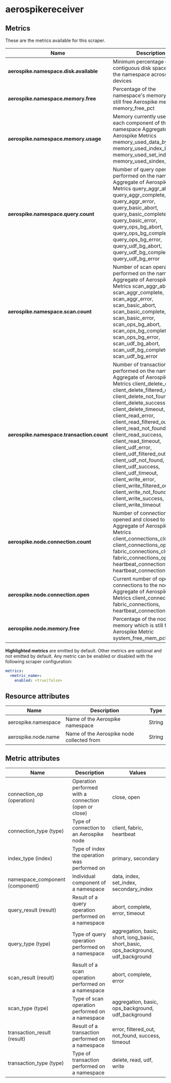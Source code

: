 [comment]: <> (Code generated by mdatagen. DO NOT EDIT.)

# aerospikereceiver

## Metrics

These are the metrics available for this scraper.

| Name | Description | Unit | Type | Attributes |
| ---- | ----------- | ---- | ---- | ---------- |
| **aerospike.namespace.disk.available** | Minimum percentage of contiguous disk space free to the namespace across all devices | % | Gauge(Int) | <ul> </ul> |
| **aerospike.namespace.memory.free** | Percentage of the namespace's memory which is still free Aerospike metric memory_free_pct | % | Gauge(Int) | <ul> </ul> |
| **aerospike.namespace.memory.usage** | Memory currently used by each component of the namespace Aggregate of Aerospike Metrics memory_used_data_bytes, memory_used_index_bytes, memory_used_set_index_bytes, memory_used_sindex_bytes | By | Sum(Int) | <ul> <li>namespace_component</li> </ul> |
| **aerospike.namespace.query.count** | Number of query operations performed on the namespace Aggregate of Aerospike Metrics query_aggr_abort, query_aggr_complete, query_aggr_error, query_basic_abort, query_basic_complete, query_basic_error, query_ops_bg_abort, query_ops_bg_complete, query_ops_bg_error, query_udf_bg_abort, query_udf_bg_complete, query_udf_bg_error | {queries} | Sum(Int) | <ul> <li>query_type</li> <li>index_type</li> <li>query_result</li> </ul> |
| **aerospike.namespace.scan.count** | Number of scan operations performed on the namespace Aggregate of Aerospike Metrics scan_aggr_abort, scan_aggr_complete, scan_aggr_error, scan_basic_abort, scan_basic_complete, scan_basic_error, scan_ops_bg_abort, scan_ops_bg_complete, scan_ops_bg_error, scan_udf_bg_abort, scan_udf_bg_complete, scan_udf_bg_error | {scans} | Sum(Int) | <ul> <li>scan_type</li> <li>scan_result</li> </ul> |
| **aerospike.namespace.transaction.count** | Number of transactions performed on the namespace Aggregate of Aerospike Metrics client_delete_error, client_delete_filtered_out, client_delete_not_found, client_delete_success, client_delete_timeout, client_read_error, client_read_filtered_out, client_read_not_found, client_read_success, client_read_timeout, client_udf_error, client_udf_filtered_out, client_udf_not_found, client_udf_success, client_udf_timeout, client_write_error, client_write_filtered_out, client_write_not_found, client_write_success, client_write_timeout | {transactions} | Sum(Int) | <ul> <li>transaction_type</li> <li>transaction_result</li> </ul> |
| **aerospike.node.connection.count** | Number of connections opened and closed to the node Aggregate of Aerospike Metrics client_connections_closed, client_connections_opened, fabric_connections_closed, fabric_connections_opened, heartbeat_connections_closed, heartbeat_connections_opened | {connections} | Sum(Int) | <ul> <li>connection_type</li> <li>connection_op</li> </ul> |
| **aerospike.node.connection.open** | Current number of open connections to the node Aggregate of Aerospike Metrics client_connections, fabric_connections, heartbeat_connections | {connections} | Sum(Int) | <ul> <li>connection_type</li> </ul> |
| **aerospike.node.memory.free** | Percentage of the node's memory which is still free Aerospike Metric system_free_mem_pct | % | Gauge(Int) | <ul> </ul> |

**Highlighted metrics** are emitted by default. Other metrics are optional and not emitted by default.
Any metric can be enabled or disabled with the following scraper configuration:

```yaml
metrics:
  <metric_name>:
    enabled: <true|false>
```

## Resource attributes

| Name | Description | Type |
| ---- | ----------- | ---- |
| aerospike.namespace | Name of the Aerospike namespace | String |
| aerospike.node.name | Name of the Aerospike node collected from | String |

## Metric attributes

| Name | Description | Values |
| ---- | ----------- | ------ |
| connection_op (operation) | Operation performed with a connection (open or close) | close, open |
| connection_type (type) | Type of connection to an Aerospike node | client, fabric, heartbeat |
| index_type (index) | Type of index the operation was performed on | primary, secondary |
| namespace_component (component) | Individual component of a namespace | data, index, set_index, secondary_index |
| query_result (result) | Result of a query operation performed on a namespace | abort, complete, error, timeout |
| query_type (type) | Type of query operation performed on a namespace | aggregation, basic, short, long_basic, short_basic, ops_background, udf_background |
| scan_result (result) | Result of a scan operation performed on a namespace | abort, complete, error |
| scan_type (type) | Type of scan operation performed on a namespace | aggregation, basic, ops_background, udf_background |
| transaction_result (result) | Result of a transaction performed on a namespace | error, filtered_out, not_found, success, timeout |
| transaction_type (type) | Type of transaction performed on a namespace | delete, read, udf, write |
